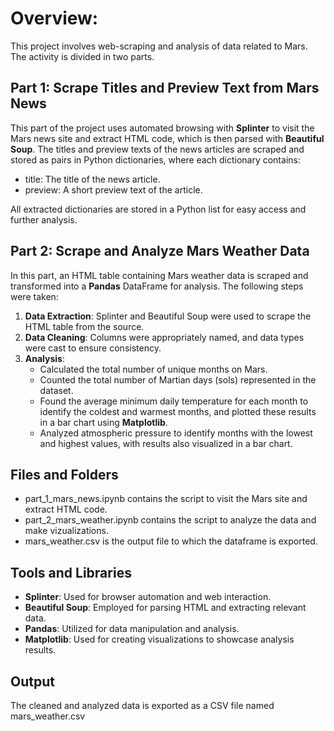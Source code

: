 # Overview:
This project involves web-scraping and analysis of data related to Mars. The activity is divided in two parts.
## Part 1: Scrape Titles and Preview Text from Mars News
This part of the project uses automated browsing with **Splinter** to visit the Mars news site and extract HTML code, which is then parsed with **Beautiful Soup**. The titles and preview texts of the news articles are scraped and stored as pairs in Python dictionaries, where each dictionary contains:
* title: The title of the news article.
* preview: A short preview text of the article.

All extracted dictionaries are stored in a Python list for easy access and further analysis.

## Part 2: Scrape and Analyze Mars Weather Data
In this part, an HTML table containing Mars weather data is scraped and transformed into a **Pandas** DataFrame for analysis. The following steps were taken:
1. **Data Extraction**: Splinter and Beautiful Soup were used to scrape the HTML table from the source.
2. **Data Cleaning**: Columns were appropriately named, and data types were cast to ensure consistency.
3. **Analysis**:
   - Calculated the total number of unique months on Mars.
   - Counted the total number of Martian days (sols) represented in the dataset.
   - Found the average minimum daily temperature for each month to identify the coldest and warmest months, and plotted these results in a bar chart using **Matplotlib**.
   - Analyzed atmospheric pressure to identify months with the lowest and highest values, with results also visualized in a bar chart.

## Files and Folders
* part_1_mars_news.ipynb contains the script to visit the Mars site and extract HTML code.
* part_2_mars_weather.ipynb contains the script to analyze the data and make vizualizations.
* mars_weather.csv is the output file to which the dataframe is exported.


## Tools and Libraries
* **Splinter**: Used for browser automation and web interaction.
* **Beautiful Soup**: Employed for parsing HTML and extracting relevant data.
* **Pandas**: Utilized for data manipulation and analysis.
* **Matplotlib**: Used for creating visualizations to showcase analysis results.

## Output
The cleaned and analyzed data is exported as a CSV file named mars_weather.csv









